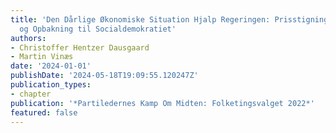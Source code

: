 ```yaml
---
title: 'Den Dårlige Økonomiske Situation Hjalp Regeringen: Prisstigninger, Varmecheck
  og Opbakning til Socialdemokratiet'
authors:
- Christoffer Hentzer Dausgaard
- Martin Vinæs
date: '2024-01-01'
publishDate: '2024-05-18T19:09:55.120247Z'
publication_types:
- chapter
publication: '*Partiledernes Kamp Om Midten: Folketingsvalget 2022*'
featured: false
---
```

